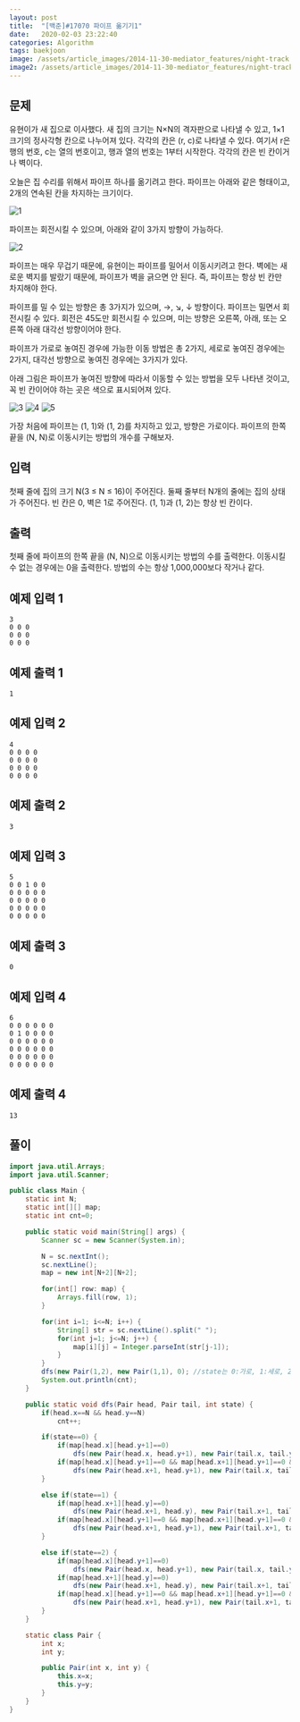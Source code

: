```yaml
---
layout: post
title:  "[백준]#17070 파이프 옮기기1"
date:   2020-02-03 23:22:40
categories: Algorithm
tags: baekjoon
image: /assets/article_images/2014-11-30-mediator_features/night-track.JPG
image2: /assets/article_images/2014-11-30-mediator_features/night-track-mobile.JPG
---
```


문제
--------------------

유현이가 새 집으로 이사했다. 새 집의 크기는 N×N의 격자판으로 나타낼 수 있고, 1×1크기의 정사각형 칸으로 나누어져 있다. 각각의 칸은 (r, c)로 나타낼 수 있다. 여기서 r은 행의 번호, c는 열의 번호이고, 행과 열의 번호는 1부터 시작한다. 각각의 칸은 빈 칸이거나 벽이다.

오늘은 집 수리를 위해서 파이프 하나를 옮기려고 한다. 파이프는 아래와 같은 형태이고, 2개의 연속된 칸을 차지하는 크기이다.

![1](https://upload.acmicpc.net/3ceac594-87df-487d-9152-c532f7136e1e/-/preview/)

파이프는 회전시킬 수 있으며, 아래와 같이 3가지 방향이 가능하다.

![2](https://upload.acmicpc.net/b29efafa-dbae-4522-809c-76d5c184a231/-/preview/)

파이프는 매우 무겁기 때문에, 유현이는 파이프를 밀어서 이동시키려고 한다. 벽에는 새로운 벽지를 발랐기 때문에, 파이프가 벽을 긁으면 안 된다. 즉, 파이프는 항상 빈 칸만 차지해야 한다.

파이프를 밀 수 있는 방향은 총 3가지가 있으며, →, ↘, ↓ 방향이다. 파이프는 밀면서 회전시킬 수 있다. 회전은 45도만 회전시킬 수 있으며, 미는 방향은 오른쪽, 아래, 또는 오른쪽 아래 대각선 방향이어야 한다.

파이프가 가로로 놓여진 경우에 가능한 이동 방법은 총 2가지, 세로로 놓여진 경우에는 2가지, 대각선 방향으로 놓여진 경우에는 3가지가 있다.

아래 그림은 파이프가 놓여진 방향에 따라서 이동할 수 있는 방법을 모두 나타낸 것이고, 꼭 빈 칸이어야 하는 곳은 색으로 표시되어져 있다.

![3](https://upload.acmicpc.net/045d071f-0ea2-4ab5-a8db-61c215e7e7b7/-/preview/)
![4](https://upload.acmicpc.net/045d071f-0ea2-4ab5-a8db-61c215e7e7b7/-/preview/)
![5](https://upload.acmicpc.net/ace5e982-6a52-4982-b51d-6c33c6b742bf/-/preview/)

가장 처음에 파이프는 (1, 1)와 (1, 2)를 차지하고 있고, 방향은 가로이다. 파이프의 한쪽 끝을 (N, N)로 이동시키는 방법의 개수를 구해보자.

입력
---------------------------

첫째 줄에 집의 크기 N(3 ≤ N ≤ 16)이 주어진다. 둘째 줄부터 N개의 줄에는 집의 상태가 주어진다. 빈 칸은 0, 벽은 1로 주어진다. (1, 1)과 (1, 2)는 항상 빈 칸이다.

출력
----------------

첫째 줄에 파이프의 한쪽 끝을 (N, N)으로 이동시키는 방법의 수를 출력한다. 이동시킬 수 없는 경우에는 0을 출력한다. 방법의 수는 항상 1,000,000보다 작거나 같다.

예제 입력 1 
----------------------

```
3
0 0 0
0 0 0
0 0 0
```

예제 출력 1 
------------------------

```
1
```

예제 입력 2
----------------------

```
4
0 0 0 0
0 0 0 0
0 0 0 0
0 0 0 0
```

예제 출력 2
------------------------

```
3
```

예제 입력 3
----------------------

```
5
0 0 1 0 0
0 0 0 0 0
0 0 0 0 0
0 0 0 0 0
0 0 0 0 0
```

예제 출력 3
------------------------

```
0
```

예제 입력 4
----------------------

```
6
0 0 0 0 0 0
0 1 0 0 0 0
0 0 0 0 0 0
0 0 0 0 0 0
0 0 0 0 0 0
0 0 0 0 0 0
```

예제 출력 4
------------------------

```
13
```

풀이
--------------------------

```java
import java.util.Arrays;
import java.util.Scanner;

public class Main {
    static int N;
    static int[][] map;
    static int cnt=0;

    public static void main(String[] args) {
        Scanner sc = new Scanner(System.in);

        N = sc.nextInt();
        sc.nextLine();
        map = new int[N+2][N+2];

        for(int[] row: map) {
            Arrays.fill(row, 1);
        }

        for(int i=1; i<=N; i++) {
            String[] str = sc.nextLine().split(" ");
            for(int j=1; j<=N; j++) {
                map[i][j] = Integer.parseInt(str[j-1]);
            }
        }
        dfs(new Pair(1,2), new Pair(1,1), 0); //state는 0:가로, 1:세로, 2:대각선 상태
        System.out.println(cnt);
    }

    public static void dfs(Pair head, Pair tail, int state) {
        if(head.x==N && head.y==N)
            cnt++;

        if(state==0) {
            if(map[head.x][head.y+1]==0)
                dfs(new Pair(head.x, head.y+1), new Pair(tail.x, tail.y+1), 0);
            if(map[head.x][head.y+1]==0 && map[head.x+1][head.y+1]==0 && map[head.x+1][head.y]==0)
                dfs(new Pair(head.x+1, head.y+1), new Pair(tail.x, tail.y+1), 2);
        }

        else if(state==1) {
            if(map[head.x+1][head.y]==0)
                dfs(new Pair(head.x+1, head.y), new Pair(tail.x+1, tail.y), 1);
            if(map[head.x][head.y+1]==0 && map[head.x+1][head.y+1]==0 && map[head.x+1][head.y]==0)
                dfs(new Pair(head.x+1, head.y+1), new Pair(tail.x+1, tail.y), 2);
        }

        else if(state==2) {
            if(map[head.x][head.y+1]==0)
                dfs(new Pair(head.x, head.y+1), new Pair(tail.x, tail.y+1), 0);
            if(map[head.x+1][head.y]==0)
                dfs(new Pair(head.x+1, head.y), new Pair(tail.x+1, tail.y), 1);
            if(map[head.x][head.y+1]==0 && map[head.x+1][head.y+1]==0 && map[head.x+1][head.y]==0)
                dfs(new Pair(head.x+1, head.y+1), new Pair(tail.x+1, tail.y+1), 2);
        }
    }

    static class Pair {
        int x;
        int y;

        public Pair(int x, int y) {
            this.x=x;
            this.y=y;
        }
    }
}
```
